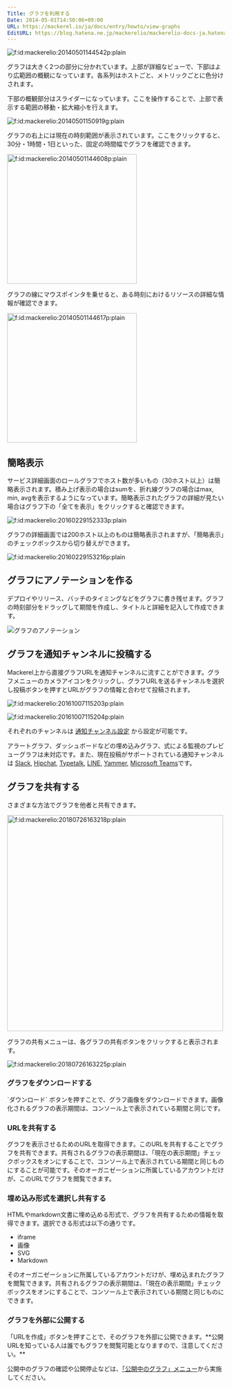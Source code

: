 ```yaml
---
Title: グラフを利用する
Date: 2014-05-01T14:50:06+09:00
URL: https://mackerel.io/ja/docs/entry/howto/view-graphs
EditURL: https://blog.hatena.ne.jp/mackerelio/mackerelio-docs-ja.hatenablog.mackerel.io/atom/entry/12921228815723052554
---
```


<p><span itemscope itemtype="http://schema.org/Photograph"><img src="https://cdn-ak.f.st-hatena.com/images/fotolife/m/mackerelio/20140501/20140501144542.png" alt="f:id:mackerelio:20140501144542p:plain" title="f:id:mackerelio:20140501144542p:plain" class="hatena-fotolife" itemprop="image"></span></p>

グラフは大きく2つの部分に分かれています。上部が詳細なビューで、下部はより広範囲の概観になっています。各系列はホストごと、メトリックごとに色分けされます。

下部の概観部分はスライダーになっています。ここを操作することで、上部で表示する範囲の移動・拡大縮小を行えます。

<p><span itemscope itemtype="http://schema.org/Photograph"><img src="https://cdn-ak.f.st-hatena.com/images/fotolife/m/mackerelio/20140501/20140501150919.gif" alt="f:id:mackerelio:20140501150919g:plain" title="f:id:mackerelio:20140501150919g:plain" class="hatena-fotolife" itemprop="image"></span></p>

グラフの右上には現在の時刻範囲が表示されています。ここをクリックすると、30分・1時間・1日といった、固定の時間幅でグラフを確認できます。

<p><span itemscope itemtype="http://schema.org/Photograph"><img src="https://cdn-ak.f.st-hatena.com/images/fotolife/a/andyyk/20161205/20161205165430.png" alt="f:id:mackerelio:20140501144608p:plain" title="f:id:mackerelio:20140501144608p:plain" class="hatena-fotolife" itemprop="image" width="300"></span></p>

グラフの線にマウスポインタを乗せると、ある時刻におけるリソースの詳細な情報が確認できます。

<p><span itemscope itemtype="http://schema.org/Photograph"><img src="https://cdn-ak.f.st-hatena.com/images/fotolife/m/mackerelio/20140501/20140501144617.png" alt="f:id:mackerelio:20140501144617p:plain" title="f:id:mackerelio:20140501144617p:plain" class="hatena-fotolife" itemprop="image" width="300"></span></p>

<h2 id="simplify">簡略表示</h2>

サービス詳細画面のロールグラフでホスト数が多いもの（30ホスト以上）は簡略表示されます。積み上げ表示の場合はsumを、折れ線グラフの場合はmax, min, avgを表示するようになっています。簡略表示されたグラフの詳細が見たい場合はグラフ下の「全てを表示」をクリックすると確認できます。

<p><span itemscope itemtype="http://schema.org/Photograph"><img src="https://cdn-ak.f.st-hatena.com/images/fotolife/m/mackerelio/20160229/20160229152333.png" alt="f:id:mackerelio:20160229152333p:plain" title="f:id:mackerelio:20160229152333p:plain" class="hatena-fotolife" itemprop="image"></span></p>

グラフの詳細画面では200ホスト以上のものは簡略表示されますが、「簡略表示」のチェックボックスから切り替えができます。

<p><span itemscope itemtype="http://schema.org/Photograph"><img src="https://cdn-ak.f.st-hatena.com/images/fotolife/m/mackerelio/20160229/20160229153216.png" alt="f:id:mackerelio:20160229153216p:plain" title="f:id:mackerelio:20160229153216p:plain" class="hatena-fotolife" itemprop="image"></span></p>

<h2 id="graph-annotations">グラフにアノテーションを作る</h2>
デプロイやリリース、バッチのタイミングなどをグラフに書き残せます。グラフの時刻部分をドラッグして期間を作成し、タイトルと詳細を記入して作成できます。

![グラフのアノテーション](https://cdn-ak.f.st-hatena.com/images/fotolife/m/mackerelio/20170124/20170124180330.png)

<h2 id="post-to-channel">グラフを通知チャンネルに投稿する</h2>
Mackerel上から直接グラフURLを通知チャンネルに流すことができます。グラフメニューのカメラアイコンをクリックし、グラフURLを送るチャンネルを選択し投稿ボタンを押すとURLがグラフの情報と合わせて投稿されます。

<p><span itemscope itemtype="http://schema.org/Photograph"><img src="https://cdn-ak.f.st-hatena.com/images/fotolife/m/mackerelio/20161007/20161007115203.png" alt="f:id:mackerelio:20161007115203p:plain" title="f:id:mackerelio:20161007115203p:plain" class="hatena-fotolife" itemprop="image"></span></p>

<p><span itemscope itemtype="http://schema.org/Photograph"><img src="https://cdn-ak.f.st-hatena.com/images/fotolife/m/mackerelio/20161007/20161007115204.png" alt="f:id:mackerelio:20161007115204p:plain" title="f:id:mackerelio:20161007115204p:plain" class="hatena-fotolife" itemprop="image"></span></p>

それぞれのチャンネルは <a href="https://mackerel.io/my/channels?new" target="_blank">通知チャンネル設定</a> から設定が可能です。

アラートグラフ、ダッシュボードなどの埋め込みグラフ、式による監視のプレビューグラフは未対応です。また、現在投稿がサポートされている通知チャンネルは <a href="https://mackerel.io/ja/docs/entry/howto/alerts/slack" target="_blank">Slack</a>, <a href="https://mackerel.io/ja/docs/entry/howto/alerts/hipchat" target="_blank">Hipchat</a>, <a href="https://mackerel.io/ja/docs/entry/howto/alerts/typetalk" target="_blank">Typetalk</a>, <a href="https://mackerel.io/ja/docs/entry/howto/alerts/line" target="_blank">LINE</a>, <a href="https://mackerel.io/ja/docs/entry/howto/alerts/yammer" target="_blank">Yammer</a>, <a href="https://mackerel.io/ja/docs/entry/howto/alerts/microsoft-teams" target="_blank">Microsoft Teams</a>です。


<h2 id="graph-share">グラフを共有する</h2>

さまざまな方法でグラフを他者と共有できます。

<p><span itemscope itemtype="http://schema.org/Photograph"><img src="https://cdn-ak.f.st-hatena.com/images/fotolife/m/mackerelio/20180726/20180726163218.png" alt="f:id:mackerelio:20180726163218p:plain" title="f:id:mackerelio:20180726163218p:plain" class="hatena-fotolife" itemprop="image" width="500"></span></p>

グラフの共有メニューは、各グラフの共有ボタンをクリックすると表示されます。

<p><span itemscope itemtype="http://schema.org/Photograph"><img src="https://cdn-ak.f.st-hatena.com/images/fotolife/m/mackerelio/20180726/20180726163225.png" alt="f:id:mackerelio:20180726163225p:plain" title="f:id:mackerelio:20180726163225p:plain" class="hatena-fotolife" itemprop="image"></span></p>


<h3 id="download-image">グラフをダウンロードする</h2>
`ダウンロード` ボタンを押すことで、グラフ画像をダウンロードできます。画像化されるグラフの表示期間は、コンソール上で表示されている期間と同じです。

<h3 id="share-url">URLを共有する</h2>
グラフを表示させるためのURLを取得できます。このURLを共有することでグラフを共有できます。共有されるグラフの表示期間は、「現在の表示期間」チェックボックスをオンにすることで、コンソール上で表示されている期間と同じものにすることが可能です。そのオーガニゼーションに所属しているアカウントだけが、このURLでグラフを閲覧できます。

<h3 id="embed-graph">埋め込み形式を選択し共有する</h2>
HTMLやmarkdown文書に埋め込める形式で、グラフを共有するための情報を取得できます。選択できる形式は以下の通りです。

- iframe
- 画像
- SVG
- Markdown

そのオーガニゼーションに所属しているアカウントだけが、埋め込まれたグラフを閲覧できます。共有されるグラフの表示期間は、「現在の表示期間」チェックボックスをオンにすることで、コンソール上で表示されている期間と同じものにできます。

<h3 id="publish-graph">グラフを外部に公開する</h2>
「URLを作成」ボタンを押すことで、そのグラフを外部に公開できます。**公開URLを知っている人は誰でもグラフを閲覧可能となりますので、注意してください。**

公開中のグラフの確認や公開停止などは、[「公開中のグラフ」メニュー](https://mackerel.io/my?tab=sharedGraphs)から実施してください。
